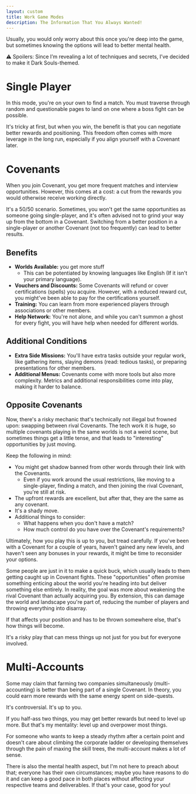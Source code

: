```yaml
---
layout: custom
title: Work Game Modes
description: The Information That You Always Wanted!
---
```


Usually, you would only worry about this once you're deep into the game, but sometimes knowing the options will lead to better mental health.

⚠️ Spoilers: Since I’m revealing a lot of techniques and secrets, I’ve decided to make it Dark Souls-themed. 


# Single Player

In this mode, you're on your own to find a match. You must traverse through random and questionable pages to land on one where a boss fight can be possible. 

It's tricky at first, but when you win, the benefit is that you can negotiate better rewards and positioning. This freedom often comes with more leverage in the long run, especially if you align yourself with a Covenant later.

# Covenants

When you join Covenant, you get more frequent matches and interview opportunities. However, this comes at a cost: a cut from the rewards you would otherwise receive working directly.

It's a 50/50 scenario. Sometimes, you won't get the same opportunities as someone going single-player, and it's often advised not to grind your way up from the bottom in a Covenant. Switching from a better position in a single-player or another Covenant (not too frequently) can lead to better results.

## Benefits

- **Worlds Available:** you get more stuff
  - This can be potentiated by knowing languages like English (If it isn't your primary language). 
- **Vouchers and Discounts:** Some Covenants will refund or cover certifications (spells) you acquire. However, with a reduced reward cut, you might've been able to pay for the certifications yourself.
- **Training:** You can learn from more experienced players through associations or other members.
- **Help Network:** You're not alone, and while you can't summon a ghost for every fight, you will have help when needed for different worlds.


## Additional Conditions

- **Extra Side Missions:** You'll have extra tasks outside your regular work, like gathering items, slaying demons (read: tedious tasks), or preparing presentations for other members.
- **Additional Menus:** Covenants come with more tools but also more complexity. Metrics and additional responsibilities come into play, making it harder to balance.
  

## Opposite Covenants

Now, there's a risky mechanic that's technically not illegal but frowned upon: swapping between rival Covenants. The tech work it is huge, so multiple covenants playing in the same worlds is not a weird scene, but sometimes things get a little tense, and that leads to "interesting" opportunities by just moving.

Keep the following in mind:

- You might get shadow banned from other words through their link with the Covenants.
  - Even if you work around the usual restrictions, like moving to a single-player, finding a match, and then joining the rival Covenant, you're still at risk.
- The upfront rewards are excellent, but after that, they are the same as any covenant.
- It's a shady move.
- Additional things to consider:
  - What happens when you don't have a match?
  - How much control do you have over the Covenant's requirements?

Ultimately, how you play this is up to you, but tread carefully. If you've been with a Covenant for a couple of years, haven't gained any new levels, and haven't seen any bonuses in your rewards, it might be time to reconsider your options. 

Some people are just in it to make a quick buck, which usually leads to them getting caught up in Covenant fights. These "opportunities" often promise something enticing about the world you're heading into but deliver something else entirely. In reality, the goal was more about weakening the rival Covenant than actually acquiring you. By extension, this can damage the world and landscape you're part of, reducing the number of players and throwing everything into disarray.

If that affects your position and has to be thrown somewhere else, that's how things will become. 

It's a risky play that can mess things up not just for you but for everyone involved.

# Multi-Accounts

Some may claim that farming two companies simultaneously (multi-accounting) is better than being part of a single Covenant. In theory, you could earn more rewards with the same energy spent on side-quests.

It's controversial. It's up to you.

If you half-ass two things, you may get better rewards but need to level up more. But that's my mentality: level up and overpower most things.

For someone who wants to keep a steady rhythm after a certain point and doesn't care about climbing the corporate ladder or developing themselves through the pain of maxing the skill trees, the multi-account makes a lot of sense.

There is also the mental health aspect, but I'm not here to preach about that; everyone has their own circumstances; maybe you have reasons to do it and can keep a good pace in both places without affecting your respective teams and deliverables. If that's your case, good for you!